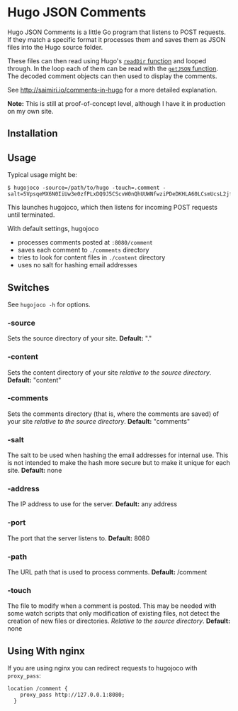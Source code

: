 # Hugo JSON Comments

Hugo JSON Comments is a little Go program that listens to POST requests. If they match a specific format it processes them and saves them as JSON files into the Hugo source folder.

These files can then read using Hugo's [`readDir` function](https://gohugo.io/extras/localfiles/) and looped through. In the loop each of them can be read with the [`getJSON` function](https://gohugo.io/extras/datadrivencontent/). The decoded comment objects can then used to display the comments.

See http://saimiri.io/comments-in-hugo for a more detailed explanation.

**Note:** This is still at proof-of-concept level, although I have it in production on my own site.

## Installation

## Usage

Typical usage might be:

``` shell-session
$ hugojoco -source=/path/to/hugo -touch=.comment -salt=5VpsqeMX6N0IiUw3e0zfPLxDQ9J5CScvW0nQhUUWNfwziPDeDKHLA60LCsmUcsL2jfmIcChZXtnv1NhGOhpRsQ6o9OyUyeU3ZzDBlD6FTGOLInkm8dia3NuaSsPwlct4
```

This launches hugojoco, which then listens for incoming POST requests until terminated.

With default settings, hugojoco 
  - processes comments posted at `:8080/comment`
  - saves each comment to `./comments` directory
  - tries to look for content files in `./content` directory
  - uses no salt for hashing email addresses

## Switches

See `hugojoco -h` for options.

### -source

Sets the source directory of your site. **Default:** "."

### -content

Sets the content directory of your site _relative to the source directory_. **Default:** "content"

### -comments

Sets the comments directory (that is, where the comments are saved) of your site _relative to the source directory_. **Default:** "comments"

### -salt

The salt to be used when hashing the email addresses for internal use. This is not intended to make the hash more secure but to make it unique for each site. **Default:** none

### -address

The IP address to use for the server. **Default:** any address

### -port

The port that the server listens to. **Default:** 8080

### -path

The URL path that is used to process comments. **Default:** /comment

### -touch

The file to modify when a comment is posted. This may be needed with some watch scripts that only modification of existing files, not detect the creation of new files or directories. _Relative to the source directory_. **Default:** none

## Using With nginx

If you are using nginx you can redirect requests to hugojoco with `proxy_pass`:

```
location /comment {
    proxy_pass http://127.0.0.1:8080;
  }
```